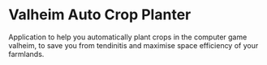 # Valheim Auto Crop Planter
Application to help you automatically plant crops in the computer game valheim, to save you from tendinitis and maximise space efficiency of your farmlands.
